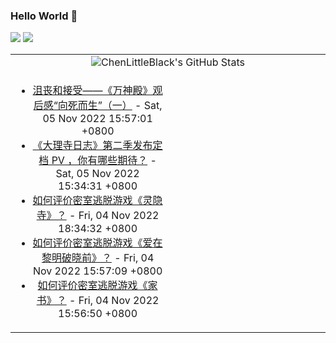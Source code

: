 ### Hello World 👋

[![](https://img.shields.io/badge/@ChenLittleBlack-1a6c81?style=flat&logo=java&logoColor=1a6c81&label=Java&colorA=ffffff)](https://www.java.com/)
[![](https://img.shields.io/badge/@ChenLittleBlack-41b883?style=flat&logo=vuedotjs&logoColor=41b883&label=Vue&colorA=ffffff)](https://cn.vuejs.org/)

<table>
<tr>
<td colspan="2" style="text-align: center;">
<img alt="ChenLittleBlack's GitHub Stats" src="https://github-readme-stats.vercel.app/api?username=ChenLittleBlack&show_icons=true&icon_color=CE1D2D&text_color=718096&bg_color=ffffff&hide_title=true" />
</td>
</tr>
<tr>
<td align="center" valign="middle">

<!-- START_SECTION:blog -->
* <a href='http://zhuanlan.zhihu.com/p/580543379?utm_campaign=rss&utm_medium=rss&utm_source=rss&utm_content=title' target='_blank'>沮丧和接受——《万神殿》观后感“向死而生”（一）</a> - Sat, 05 Nov 2022 15:57:01 +0800
* <a href='http://www.zhihu.com/question/564815407/answer/2745497536?utm_campaign=rss&utm_medium=rss&utm_source=rss&utm_content=title' target='_blank'>《大理寺日志》第二季发布定档 PV ，你有哪些期待？</a> - Sat, 05 Nov 2022 15:34:31 +0800
* <a href='http://www.zhihu.com/question/563947517/answer/2741654005?utm_campaign=rss&utm_medium=rss&utm_source=rss&utm_content=title' target='_blank'>如何评价密室逃脱游戏《灵隐寺》？</a> - Fri, 04 Nov 2022 18:34:32 +0800
* <a href='http://www.zhihu.com/question/564381625/answer/2743162356?utm_campaign=rss&utm_medium=rss&utm_source=rss&utm_content=title' target='_blank'>如何评价密室逃脱游戏《爱在黎明破晓前》？</a> - Fri, 04 Nov 2022 15:57:09 +0800
* <a href='http://www.zhihu.com/question/564381053/answer/2743184776?utm_campaign=rss&utm_medium=rss&utm_source=rss&utm_content=title' target='_blank'>如何评价密室逃脱游戏《家书》？</a> - Fri, 04 Nov 2022 15:56:50 +0800
<!-- END_SECTION:blog -->

</td>
<td valign="middle" width="50%">

<!-- START_SECTION:douban -->

<!-- END_SECTION:douban -->

</td>
</tr>
</table>
